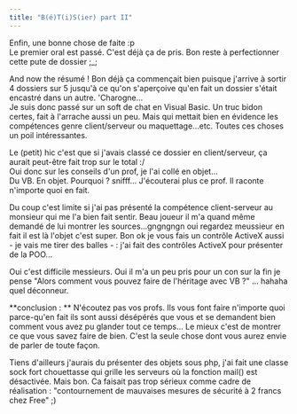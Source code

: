 ```yaml
---
title: "B(é)T(i)S(ier) part II"
---
```


Enfin, une bonne chose de faite :p  
Le premier oral est passé. C'est déjà ça de pris. Bon reste à perfectionner
cette pute de dossier ;_;

And now the résumé ! Bon déjà ça commençait bien puisque j'arrive à sortir 4
dossiers sur 5 jusqu'à ce qu'on s'aperçoive qu'en fait un dossier s'était
encastré dans un autre. 'Charogne...  
Je suis donc passé sur un soft de chat en Visual Basic. Un truc bidon certes,
fait à l'arrache aussi un peu. Mais qui mettait bien en évidence les
compétences genre client/serveur ou maquettage...etc. Toutes ces choses un
poil intéressantes.

Le (petit) hic c'est que si j'avais classé ce dossier en client/serveur, ça
aurait peut-être fait trop sur le total :/  
Oui donc sur les conseils d'un prof, je l'ai collé en objet...  
Du VB. En objet. Pourquoi ? snifff... J'écouterai plus ce prof. Il raconte
n'importe quoi en fait.

Du coup c'est limite si j'ai pas présenté la compétence client-serveur au
monsieur qui me l'a bien fait sentir. Beau joueur il m'a quand même demandé de
lui montrer les sources...gngngngn oui regardez meussieur en fait il est là
l'objet c'est super. Bon ok je vous fais un contrôle ActiveX aussi - je vais
me tirer des balles - : j'ai fait des contrôles ActiveX pour présenter de la
POO...

Oui c'est difficile messieurs. Oui il m'a un peu pris pour un con sur la fin
je pense "Alors comment vous pouvez faire de l'héritage avec VB ?" ... hahaha
quel déconneur.

**conclusion : ** N'écoutez pas vos profs. Ils vous font faire n'importe quoi parce-qu'en fait ils sont aussi désépérés que vous et se demandent bien comment vous avez pu glander tout ce temps... Le mieux c'est de montrer ce que vous savez faire de bien. C'est la seule chose dont vous aurez envie de parler de toute façon.

Tiens d'ailleurs j'aurais du présenter des objets sous php, j'ai fait une
classe sock fort chouettasse qui grille les serveurs où la fonction mail() est
désactivée. Mais bon. Ca faisait pas trop sérieux comme cadre de réalisation :
"contournement de mauvaises mesures de sécurité à 2 francs chez Free" ;)

